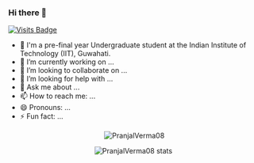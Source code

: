 ### Hi there 👋
[![Visits Badge](https://badges.pufler.dev/visits/PranjalVerma08/PranjalVerma08)](https://github.com/PranjalVerma08)
<!--
**PranjalVerma08/PranjalVerma08** is a ✨ _special_ ✨ repository because its `README.md` (this file) appears on your GitHub profile.

Here are some ideas to get you started:
-->
- 🌱 I'm a pre-final year Undergraduate student at the Indian Institute of Technology (IIT), Guwahati.
- 🔭 I’m currently working on ...
- 👯 I’m looking to collaborate on ...
- 🤔 I’m looking for help with ...
- 💬 Ask me about ...
- 📫 How to reach me: ...
- 😄 Pronouns: ...
- ⚡ Fun fact: ...



<p align="center">&nbsp;<img align="center" src="https://github-readme-stats.vercel.app/api?username=PranjalVerma08&show_icons=true&theme=radical" alt="PranjalVerma08" /></p>

<p align="center"><img align="center" src="https://github-readme-stats.vercel.app/api/top-langs/?username=PranjalVerma08&layout=compact&theme=radical" alt="PranjalVerma08 stats" /></p>






